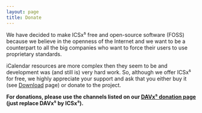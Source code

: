 ```yaml
---
layout: page
title: Donate
---
```


We have decided to make ICSx⁵ free and open-source software
(FOSS) because we believe in the openness of the Internet and we want
to be a counterpart to all the big companies who want to force their
users to use proprietary standards.

iCalendar resources are more complex then they seem to be and
development was (and still is) very hard work. So, although we offer
ICSx⁵ for free, we highly appreciate your support and
ask that you either buy it (see [Download](/download/) page) or donate to the project.

**For donations, please use the channels listed on our [DAVx⁵ donation page](https://www.davx5.com/donate)
(just replace DAVx⁵ by ICSx⁵).**
